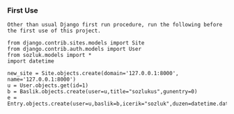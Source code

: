 ### First Use

```Other than usual Django first run procedure, run the following before the first use of this project.```

```
from django.contrib.sites.models import Site
from django.contrib.auth.models import User
from sozluk.models import *
import datetime

new_site = Site.objects.create(domain='127.0.0.1:8000', name='127.0.0.1:8000')
u = User.objects.get(id=1)
b = Baslik.objects.create(user=u,title="sozlukus",gunentry=0)
e = Entry.objects.create(user=u,baslik=b,icerik="sozluk",duzen=datetime.datetime.now(),points=0,numara=0)
```